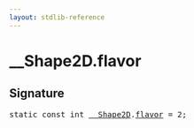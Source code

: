 ```yaml
---
layout: stdlib-reference
---
```


# __Shape2D.flavor

## Signature
<pre>
<span class='code_keyword'>static</span> <span class='code_keyword'>const</span> <span class="code_keyword">int</span> <a href="../index.html" class="code_type">__Shape2D</a>.<a href=".html" class="code_var">flavor</a> = 2;
</pre>

